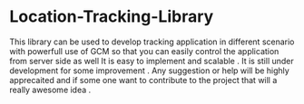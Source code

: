 Location-Tracking-Library
=========================
This library can be used to develop tracking application in different scenario with powerfull use of GCM  so that you can easily control the application from server side as well 
It is easy to implement and scalable . It is still under development for some improvement . Any suggestion or help will be highly apprecaited and if some one want to contribute to the 
project that will a really awesome idea . 
